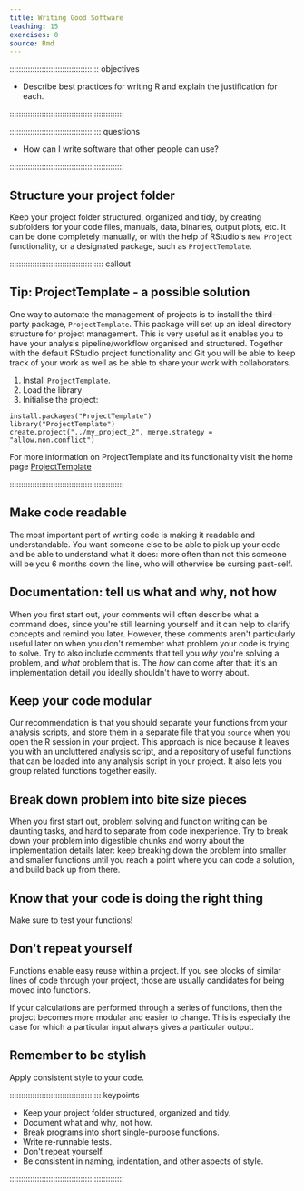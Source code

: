 ```yaml
---
title: Writing Good Software
teaching: 15
exercises: 0
source: Rmd
---
```


::::::::::::::::::::::::::::::::::::::: objectives

- Describe best practices for writing R and explain the justification for each.

::::::::::::::::::::::::::::::::::::::::::::::::::

:::::::::::::::::::::::::::::::::::::::: questions

- How can I write software that other people can use?

::::::::::::::::::::::::::::::::::::::::::::::::::

## Structure your project folder

Keep your project folder structured, organized and tidy, by creating subfolders for your code files, manuals, data, binaries, output plots, etc. It can be done completely manually, or with the help of RStudio's `New Project` functionality, or a designated package, such as `ProjectTemplate`.

:::::::::::::::::::::::::::::::::::::::::  callout

## Tip: ProjectTemplate - a possible solution

One way to automate the management of projects is to install the third-party package, `ProjectTemplate`.
This package will set up an ideal directory structure for project management.
This is very useful as it enables you to have your analysis pipeline/workflow organised and structured.
Together with the default RStudio project functionality and Git you will be able to keep track of your
work as well as be able to share your work with collaborators.

1. Install `ProjectTemplate`.
2. Load the library
3. Initialise the project:

```{r, eval=FALSE}
install.packages("ProjectTemplate")
library("ProjectTemplate")
create.project("../my_project_2", merge.strategy = "allow.non.conflict")
```

For more information on ProjectTemplate and its functionality visit the
home page [ProjectTemplate](https://projecttemplate.net/index.html)


::::::::::::::::::::::::::::::::::::::::::::::::::

## Make code readable

The most important part of writing code is making it readable and understandable.
You want someone else to be able to pick up your code and be able to understand
what it does: more often than not this someone will be you 6 months down the line,
who will otherwise be cursing past-self.

## Documentation: tell us what and why, not how

When you first start out, your comments will often describe what a command does,
since you're still learning yourself and it can help to clarify concepts and
remind you later. However, these comments aren't particularly useful later on
when you don't remember what problem your code is trying to solve. Try to also
include comments that tell you *why* you're solving a problem, and *what* problem
that is. The *how* can come after that: it's an implementation detail you ideally
shouldn't have to worry about.

## Keep your code modular

Our recommendation is that you should separate your functions from your analysis
scripts, and store them in a separate file that you `source` when you open the R
session in your project. This approach is nice because it leaves you with an
uncluttered analysis script, and a repository of useful functions that can be
loaded into any analysis script in your project. It also lets you group related
functions together easily.

## Break down problem into bite size pieces

When you first start out, problem solving and function writing can be daunting
tasks, and hard to separate from code inexperience. Try to break down your
problem into digestible chunks and worry about the implementation details later:
keep breaking down the problem into smaller and smaller functions until you
reach a point where you can code a solution, and build back up from there.

## Know that your code is doing the right thing

Make sure to test your functions!

## Don't repeat yourself

Functions enable easy reuse within a project. If you see blocks of similar
lines of code through your project, those are usually candidates for being
moved into functions.

If your calculations are performed through a series of functions, then the
project becomes more modular and easier to change. This is especially the case
for which a particular input always gives a particular output.

## Remember to be stylish

Apply consistent style to your code.

:::::::::::::::::::::::::::::::::::::::: keypoints

- Keep your project folder structured, organized and tidy.
- Document what and why, not how.
- Break programs into short single-purpose functions.
- Write re-runnable tests.
- Don't repeat yourself.
- Be consistent in naming, indentation, and other aspects of style.

::::::::::::::::::::::::::::::::::::::::::::::::::


